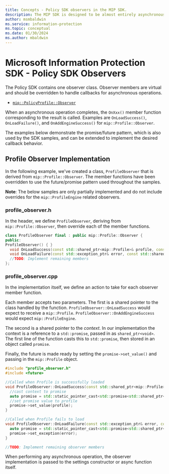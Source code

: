 ```yaml
---
title: Concepts - Policy SDK observers in the MIP SDK.
description: The MIP SDK is designed to be almost entirely asynchronous. This article will help you understand how Policy SDK observers are implemented and used for asynchronicity.
author: msmbaldwin
ms.service: information-protection
ms.topic: conceptual
ms.date: 01/30/2024
ms.author: mbaldwin
---
```


# Microsoft Information Protection SDK - Policy SDK Observers

The Policy SDK contains one observer class. Observer members are virtual and should be overridden to handle callbacks for asynchronous operations.

- [`mip::PolicyProfile::Observer`](https://microsoftdocs.github.io/mip-sdk-docs/cpp/classProtectionProfile_1_1Observer.html)

When an asynchronous operation completes, the `OnXxx()` member function corresponding to the result is called. Examples are `OnLoadSuccess()`, `OnLoadFailure()`, and `OnAddEngineSuccess()` for `mip::Profile::Observer`.

The examples below demonstrate the promise/future pattern, which is also used by the SDK samples, and can be extended to implement the desired callback behavior. 

## Profile Observer Implementation

In the following example, we've created a class, `ProfileObserver` that is derived from `mip::Profile::Observer`. The member functions have been overridden to use the future/promise pattern used throughout the samples.

**Note**: The below samples are only partially implemented and do not include overrides for the `mip::ProfileEngine` related observers.

### profile_observer.h

In the header, we define `ProfileObserver`, deriving from `mip::Profile::Observer`, then override each of the member functions.

```cpp
class ProfileObserver final : public mip::Profile::Observer {
public:
ProfileObserver() { }
  void OnLoadSuccess(const std::shared_ptr<mip::Profile>& profile, const std::shared_ptr<void>& context) override;
  void OnLoadFailure(const std::exception_ptr& error, const std::shared_ptr<void>& context) override;
  //TODO: Implement remaining members
};
```

### profile_observer.cpp

In the implementation itself, we define an action to take for each observer member function.

Each member accepts two parameters. The first is a shared pointer to the class handled by the function. `ProfileObserver::OnLoadSuccess` would expect to receive a `mip::Profile`. `ProfileObserver::OnAddEngineSuccess` would expect `mip::ProfileEngine`.

The second is a shared pointer to the *context*. In our implementation the context is a reference to a `std::promise`, passed in as `shared_ptr<void>`. The first line of the function casts this to `std::promise`, then stored in an object called `promise`.

Finally, the future is made ready by setting the `promise->set_value()` and passing in the `mip::Profile` object.

```cpp
#include "profile_observer.h"
#include <future>

//Called when Profile is successfully loaded
void ProfileObserver::OnLoadSuccess(const std::shared_ptr<mip::Profile>& profile, const std::shared_ptr<void>& context) {
  //cast context to promise
  auto promise = std::static_pointer_cast<std::promise<std::shared_ptr<mip::Profile>>>(context);
  //set promise value to profile
  promise->set_value(profile);
}

//Called when Profile fails to load
void ProfileObserver::OnLoadFailure(const std::exception_ptr& error, const std::shared_ptr<void>& context) {
  auto promise = std::static_pointer_cast<std::promise<std::shared_ptr<mip::Profile>>>(context);
  promise->set_exception(error);
}

//TODO: Implement remaining observer members
```

When performing any asynchronous operation, the observer implementation is passed to the settings constructor or async function itself. 


